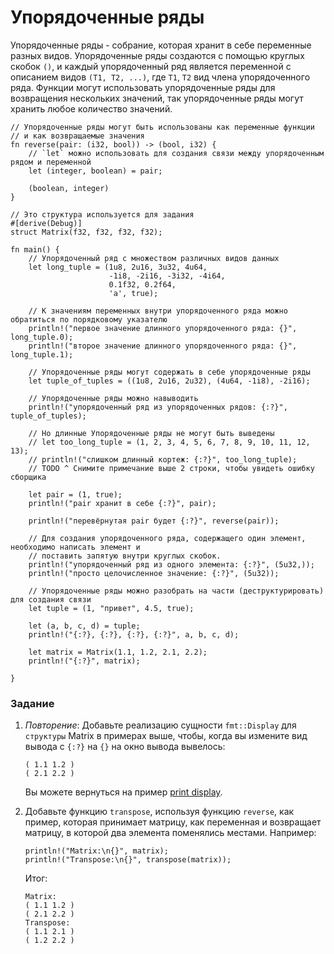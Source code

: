 # Упорядоченные ряды

Упорядоченные ряды - собрание, которая хранит в себе переменные разных видов. Упорядоченные ряды
создаются с помощью круглых скобок `()`, и каждый упорядоченный ряд является переменной
с описанием видов `(T1, T2, ...)`, где `T1`, `T2` вид члена упорядоченного ряда.
Функции могут использовать упорядоченные ряды для возвращения нескольких значений,
так упорядоченные ряды могут хранить любое количество значений.

```rust,editable
// Упорядоченные ряды могут быть использованы как переменные функции
// и как возвращаемые значения
fn reverse(pair: (i32, bool)) -> (bool, i32) {
    // `let` можно использовать для создания связи между упорядоченным рядом и переменной
    let (integer, boolean) = pair;

    (boolean, integer)
}

// Это структура используется для задания
#[derive(Debug)]
struct Matrix(f32, f32, f32, f32);

fn main() {
    // Упорядоченный ряд с множеством различных видов данных
    let long_tuple = (1u8, 2u16, 3u32, 4u64,
                      -1i8, -2i16, -3i32, -4i64,
                      0.1f32, 0.2f64,
                      'a', true);

    // К значениям переменных внутри упорядоченного ряда можно обратиться по порядковому указателю
    println!("первое значение длинного упорядоченного ряда: {}", long_tuple.0);
    println!("второе значение длинного упорядоченного ряда: {}", long_tuple.1);

    // Упорядоченные ряды могут содержать в себе упорядоченные ряды
    let tuple_of_tuples = ((1u8, 2u16, 2u32), (4u64, -1i8), -2i16);

    // Упорядоченные ряды можно навыводить
    println!("упорядоченный ряд из упорядоченных рядов: {:?}", tuple_of_tuples);
    
    // Но длинные Упорядоченные ряды не могут быть выведены
    // let too_long_tuple = (1, 2, 3, 4, 5, 6, 7, 8, 9, 10, 11, 12, 13);
    // println!("слишком длинный кортеж: {:?}", too_long_tuple);
    // TODO ^ Снимите примечание выше 2 строки, чтобы увидеть ошибку сборщика

    let pair = (1, true);
    println!("pair хранит в себе {:?}", pair);

    println!("перевёрнутая pair будет {:?}", reverse(pair));

    // Для создания упорядоченного ряда, содержащего один элемент, необходимо написать элемент и
    // поставить запятую внутри круглых скобок.
    println!("упорядоченный ряд из одного элемента: {:?}", (5u32,));
    println!("просто целочисленное значение: {:?}", (5u32));

    // Упорядоченные ряды можно разобрать на части (деструктурировать) для создания связи
    let tuple = (1, "привет", 4.5, true);

    let (a, b, c, d) = tuple;
    println!("{:?}, {:?}, {:?}, {:?}", a, b, c, d);

    let matrix = Matrix(1.1, 1.2, 2.1, 2.2);
    println!("{:?}", matrix);

}
```

### Задание

 1. *Повторение*: Добавьте реализацию сущности `fmt::Display` для `структуры`
    Matrix в примерах выше,
    чтобы, когда вы измените вид вывода с `{:?}` на `{}`
    на окно вывода вывелось:

    ```text
    ( 1.1 1.2 )
    ( 2.1 2.2 )
    ```

    Вы можете вернуться на пример [print display][print_display].
 2. Добавьте функцию `transpose`, используя функцию `reverse`, как пример, которая принимает
    матрицу, как переменная и возвращает матрицу, в которой два элемента поменялись местами.
    Например:

    ```rust,ignore
    println!("Matrix:\n{}", matrix);
    println!("Transpose:\n{}", transpose(matrix));
    ```

    Итог:

    ```text
    Matrix:
    ( 1.1 1.2 )
    ( 2.1 2.2 )
    Transpose:
    ( 1.1 2.1 )
    ( 1.2 2.2 )
    ```

[print_display]: hello/print/print_display.html
